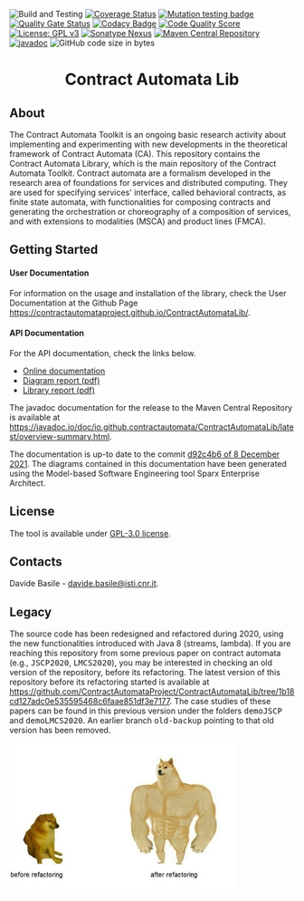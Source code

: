 ![Build and Testing](https://github.com/ContractAutomataProject/ContractAutomataLib/actions/workflows/build.yml/badge.svg)
[![Coverage Status](https://coveralls.io/repos/github/ContractAutomataProject/ContractAutomataLib/badge.svg?branch=main)](https://coveralls.io/github/ContractAutomataProject/ContractAutomataLib?branch=main)
[![Mutation testing badge](https://img.shields.io/endpoint?style=flat&url=https%3A%2F%2Fbadge-api.stryker-mutator.io%2Fgithub.com%2FContractAutomataProject%2FContractAutomataLib%2Fmain)](https://dashboard.stryker-mutator.io/reports/github.com/ContractAutomataProject/ContractAutomataLib/main)
[![Quality Gate Status](https://sonarcloud.io/api/project_badges/measure?project=ContractAutomataProject_ContractAutomataLib&metric=alert_status)](https://sonarcloud.io/summary/new_code?id=ContractAutomataProject_ContractAutomataLib)
[![Codacy Badge](https://app.codacy.com/project/badge/Grade/0f7dcd94be9141b1b64ef615edbb3991)](https://www.codacy.com/gh/ContractAutomataProject/ContractAutomataLib/dashboard?utm_source=github.com&amp;utm_medium=referral&amp;utm_content=ContractAutomataProject/ContractAutomataLib&amp;utm_campaign=Badge_Grade)
[![Code Quality Score](https://api.codiga.io/project/32018/score/svg)](https://app.codiga.io/public/project/32018/ContractAutomataLib/dashboard)
[![License: GPL v3](https://img.shields.io/badge/License-GPLv3-blue.svg)](https://www.gnu.org/licenses/gpl-3.0)
[![Sonatype Nexus](https://img.shields.io/nexus/r/io.github.davidebasile/ContractAutomataLib?server=https%3A%2F%2Fs01.oss.sonatype.org%2F)](https://s01.oss.sonatype.org/content/repositories/releases/io/github/davidebasile/ContractAutomataLib/0.0.1/)
[![Maven Central Repository](https://img.shields.io/maven-central/v/io.github.davidebasile/ContractAutomataLib)](https://repo1.maven.org/maven2/io/github/davidebasile/ContractAutomataLib/0.0.1/)
[![javadoc](https://javadoc.io/badge2/io.github.davidebasile/ContractAutomataLib/javadoc.svg)](https://javadoc.io/doc/io.github.davidebasile/ContractAutomataLib)
![GitHub code size in bytes](https://img.shields.io/github/languages/code-size/davidebasile/ContractAutomataLib)
<!--[![GitHub issues](https://img.shields.io/github/issues/davidebasile/ContractAutomataLib)](https://github.com/davidebasile/ContractAutomataLib/issues)-->
<!--[![Code Grade](https://api.codiga.io/project/32018/status/svg)](https://app.codiga.io/public/project/32018/ContractAutomataLib/dashboard)-->
<h1 align=center>Contract Automata Lib </h1>

<h2>About</h2>
The Contract Automata Toolkit is an ongoing basic research activity about implementing 
and experimenting with new developments in the theoretical framework of Contract Automata (CA). 
This repository contains the Contract Automata Library, which is the main repository of the Contract Automata Toolkit.
Contract automata are a formalism developed in the research area of foundations for services and distributed 
computing.
They are used for specifying services' interface, called behavioral contracts, 
 as finite state automata, with functionalities for composing contracts and generating the 
 orchestration or choreography of a composition of services, and with extensions to modalities (MSCA) and product 
 lines (FMCA).

<h2>Getting Started</h2>


<h4>User Documentation</h4>

For  information on the usage and installation of the library, check the User Documentation at the Github Page https://contractautomataproject.github.io/ContractAutomataLib/.

<h4> API Documentation</h4>


For the API documentation, check the links below. 
<ul>
  <li> <a href="https://contractautomataproject.github.io/ContractAutomataLib/site/index.htm">Online documentation</a>
</li>
  <li><a href="https://contractautomataproject.github.io/ContractAutomataLib/doc/CAT_Lib_diagrams.pdf">Diagram report (pdf)</a></li>
  <li><a href="https://contractautomataproject.github.io/ContractAutomataLib/doc/CAT_Lib_doc.pdf">Library report (pdf)</a></li>
</ul> 

The javadoc documentation for the release to the Maven Central Repository is available at <a href="https://javadoc.io/doc/io.github.contractautomata/ContractAutomataLib/latest/overview-summary.html">https://javadoc.io/doc/io.github.contractautomata/ContractAutomataLib/latest/overview-summary.html</a>.

The documentation is up-to date to the commit <a href="https://github.com/contractautomataproject/ContractAutomataLib/commit/d92c4b6f73d157b163f0df97d0192dbd6d26b252">d92c4b6 of 8 December 2021</a>. 
The diagrams contained in this documentation have been generated using the Model-based Software Engineering tool Sparx Enterprise Architect. 


<h2>License</h2>
The tool is available under <a href="https://www.gnu.org/licenses/gpl-3.0">GPL-3.0 license</a>.


<h2>Contacts</h2>

Davide Basile - davide.basile@isti.cnr.it.


<h2>Legacy</h2> 

The source code has been redesigned and refactored during 2020, using the new functionalities introduced with Java 8 (streams, lambda).
If you are reaching this repository from some previous paper on contract automata (e.g., <tt>JSCP2020</tt>, <tt>LMCS2020</tt>), you may be interested in checking an old version of the repository, before its refactoring. 
The latest version of this repository before its refactoring started is available at  https://github.com/ContractAutomataProject/ContractAutomataLib/tree/1b18cd127adc0e535595468c6faae851df3e7177. 
The case studies of these papers can be found in this previous version under the folders <tt>demoJSCP</tt> and <tt>demoLMCS2020</tt>.
An earlier branch <tt>old-backup</tt> pointing to that old version has been removed. 

<img src="https://raw.githubusercontent.com/ContractAutomataProject/ContractAutomataLib/gh-pages/doc/dog%20meme.jpg" width="400"/>

